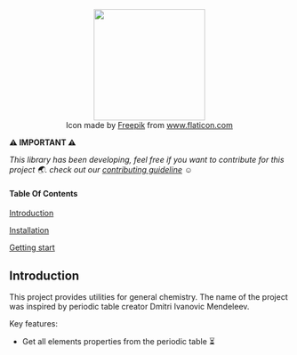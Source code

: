 <div align="center">
  <img src="https://user-images.githubusercontent.com/39157101/89476373-e52d3980-d760-11ea-99b4-d35b675c3a8d.png" width="200">
</div>
<div align="center">
  Icon made by <a href="http://www.freepik.com/" title="Freepik">Freepik</a> from <a href="https://www.flaticon.com/" title="Flaticon">www.flaticon.com</a>
</div>

**:warning: IMPORTANT :warning:** 

*This library has been developing, feel free if you want to contribute for this project :earth_asia:. check out our [contributing guideline](https://github.com/edualb/godmitri/blob/master/CONTRIBUTING.md) :relaxed:*

#### Table Of Contents

[Introduction](#introduction)

[Installation](#)

[Getting start](#)

## **Introduction**

This project provides utilities for general chemistry. The name of the project was inspired by periodic table creator Dmitri Ivanovic Mendeleev.

Key features:

  * Get all elements properties from the periodic table :hourglass_flowing_sand:
